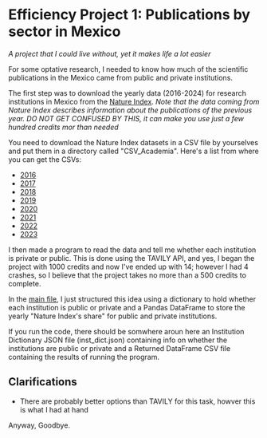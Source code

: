 # Efficiency Project 1: Publications by sector in Mexico
*A project that I could live without, yet it makes life a lot easier*

For some optative research, I needed to know how much of the scientific publications in the Mexico came from public and private institutions.

The first step was to download the yearly data (2016-2024) for research institutions in Mexico from the [Nature Index](https://www.nature.com/nature-index/).
*Note that the data coming from Nature Index describes information about the publications of the previous year. DO NOT GET CONFUSED BY THIS, it can make you use just a few hundred credits mor than needed*

You need to download the Nature Index datasets in a CSV file by yourselves and put them in a directory called "CSV_Academia". Here's a list from where you can get the CSVs:
* [2016](https://www.nature.com/nature-index/research-leaders/2016/institution/all/all/countries-Mexico)
* [2017](https://www.nature.com/nature-index/research-leaders/2017/institution/all/all/countries-Mexico)
* [2018](https://www.nature.com/nature-index/research-leaders/2018/institution/all/all/countries-Mexico)
* [2019](https://www.nature.com/nature-index/research-leaders/2019/institution/all/all/countries-Mexico)
* [2020](https://www.nature.com/nature-index/research-leaders/2020/institution/all/all/countries-Mexico)
* [2021](https://www.nature.com/nature-index/research-leaders/2021/institution/all/all/countries-Mexico)
* [2022](https://www.nature.com/nature-index/research-leaders/2022/institution/all/all/countries-Mexico)
* [2023](https://www.nature.com/nature-index/research-leaders/2023/institution/all/all/countries-Mexico)

I then made a program to read the data and tell me whether each institution is private or public. This is done using the TAVILY API, and yes, I began the project with 1000 credits and now I've ended up with 14; however I had 4 crashes, so I believe that the project takes no more than a 500 credits to complete.

In the [main file](main.py), I just structured this idea using a dictionary to hold whether each institution is public or private and a Pandas DataFrame to store the yearly "Nature Index's share" for public and private institutions.

If you run the code, there should be somwhere aroun here an Institution Dictionary JSON file (inst_dict.json) containing info on whether the institutions are public or private and a Returned DataFrame CSV file containing the results of running the program.

## Clarifications
* There are probably better options than TAVILY for this task, howver this is what I had at hand

Anyway, Goodbye.